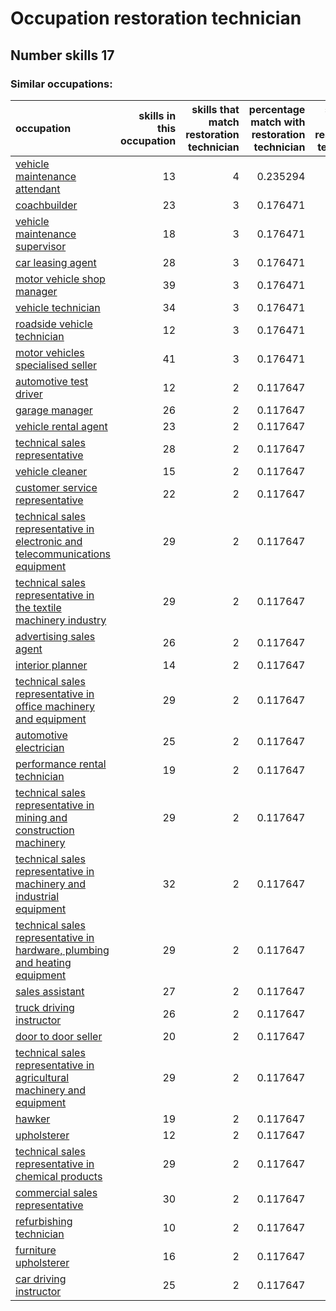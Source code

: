 # Occupation restoration technician
## Number skills 17
### Similar occupations:
| occupation                                                                                                                                                        |   skills in this occupation |   skills that match restoration technician |   percentage match with restoration technician |   skills not in restoration technician |
|:------------------------------------------------------------------------------------------------------------------------------------------------------------------|----------------------------:|-------------------------------------------:|-----------------------------------------------:|---------------------------------------:|
| [vehicle maintenance attendant](vehicle_maintenance_attendant.md)                                                                                                 |                          13 |                                          4 |                                       0.235294 |                                      9 |
| [coachbuilder](coachbuilder.md)                                                                                                                                   |                          23 |                                          3 |                                       0.176471 |                                     20 |
| [vehicle maintenance supervisor](vehicle_maintenance_supervisor.md)                                                                                               |                          18 |                                          3 |                                       0.176471 |                                     15 |
| [car leasing agent](car_leasing_agent.md)                                                                                                                         |                          28 |                                          3 |                                       0.176471 |                                     25 |
| [motor vehicle shop manager](motor_vehicle_shop_manager.md)                                                                                                       |                          39 |                                          3 |                                       0.176471 |                                     36 |
| [vehicle technician](vehicle_technician.md)                                                                                                                       |                          34 |                                          3 |                                       0.176471 |                                     31 |
| [roadside vehicle technician](roadside_vehicle_technician.md)                                                                                                     |                          12 |                                          3 |                                       0.176471 |                                      9 |
| [motor vehicles specialised seller](motor_vehicles_specialised_seller.md)                                                                                         |                          41 |                                          3 |                                       0.176471 |                                     38 |
| [automotive test driver](automotive_test_driver.md)                                                                                                               |                          12 |                                          2 |                                       0.117647 |                                     10 |
| [garage manager](garage_manager.md)                                                                                                                               |                          26 |                                          2 |                                       0.117647 |                                     24 |
| [vehicle rental agent](vehicle_rental_agent.md)                                                                                                                   |                          23 |                                          2 |                                       0.117647 |                                     21 |
| [technical sales representative](technical_sales_representative.md)                                                                                               |                          28 |                                          2 |                                       0.117647 |                                     26 |
| [vehicle cleaner](vehicle_cleaner.md)                                                                                                                             |                          15 |                                          2 |                                       0.117647 |                                     13 |
| [customer service representative](customer_service_representative.md)                                                                                             |                          22 |                                          2 |                                       0.117647 |                                     20 |
| [technical sales representative in electronic and telecommunications equipment](technical_sales_representative_in_electronic_and_telecommunications_equipment.md) |                          29 |                                          2 |                                       0.117647 |                                     27 |
| [technical sales representative in the textile machinery industry](technical_sales_representative_in_the_textile_machinery_industry.md)                           |                          29 |                                          2 |                                       0.117647 |                                     27 |
| [advertising sales agent](advertising_sales_agent.md)                                                                                                             |                          26 |                                          2 |                                       0.117647 |                                     24 |
| [interior planner](interior_planner.md)                                                                                                                           |                          14 |                                          2 |                                       0.117647 |                                     12 |
| [technical sales representative in office machinery and equipment](technical_sales_representative_in_office_machinery_and_equipment.md)                           |                          29 |                                          2 |                                       0.117647 |                                     27 |
| [automotive electrician](automotive_electrician.md)                                                                                                               |                          25 |                                          2 |                                       0.117647 |                                     23 |
| [performance rental technician](performance_rental_technician.md)                                                                                                 |                          19 |                                          2 |                                       0.117647 |                                     17 |
| [technical sales representative in mining and construction machinery](technical_sales_representative_in_mining_and_construction_machinery.md)                     |                          29 |                                          2 |                                       0.117647 |                                     27 |
| [technical sales representative in machinery and industrial equipment](technical_sales_representative_in_machinery_and_industrial_equipment.md)                   |                          32 |                                          2 |                                       0.117647 |                                     30 |
| [technical sales representative in hardware, plumbing and heating equipment](technical_sales_representative_in_hardware,_plumbing_and_heating_equipment.md)       |                          29 |                                          2 |                                       0.117647 |                                     27 |
| [sales assistant](sales_assistant.md)                                                                                                                             |                          27 |                                          2 |                                       0.117647 |                                     25 |
| [truck driving instructor](truck_driving_instructor.md)                                                                                                           |                          26 |                                          2 |                                       0.117647 |                                     24 |
| [door to door seller](door_to_door_seller.md)                                                                                                                     |                          20 |                                          2 |                                       0.117647 |                                     18 |
| [technical sales representative in agricultural machinery and equipment](technical_sales_representative_in_agricultural_machinery_and_equipment.md)               |                          29 |                                          2 |                                       0.117647 |                                     27 |
| [hawker](hawker.md)                                                                                                                                               |                          19 |                                          2 |                                       0.117647 |                                     17 |
| [upholsterer](upholsterer.md)                                                                                                                                     |                          12 |                                          2 |                                       0.117647 |                                     10 |
| [technical sales representative in chemical products](technical_sales_representative_in_chemical_products.md)                                                     |                          29 |                                          2 |                                       0.117647 |                                     27 |
| [commercial sales representative](commercial_sales_representative.md)                                                                                             |                          30 |                                          2 |                                       0.117647 |                                     28 |
| [refurbishing technician](refurbishing_technician.md)                                                                                                             |                          10 |                                          2 |                                       0.117647 |                                      8 |
| [furniture upholsterer](furniture_upholsterer.md)                                                                                                                 |                          16 |                                          2 |                                       0.117647 |                                     14 |
| [car driving instructor](car_driving_instructor.md)                                                                                                               |                          25 |                                          2 |                                       0.117647 |                                     23 |
